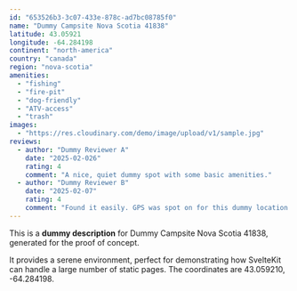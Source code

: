 ```yaml
---
id: "653526b3-3c07-433e-878c-ad7bc08785f0"
name: "Dummy Campsite Nova Scotia 41838"
latitude: 43.05921
longitude: -64.284198
continent: "north-america"
country: "canada"
region: "nova-scotia"
amenities:
  - "fishing"
  - "fire-pit"
  - "dog-friendly"
  - "ATV-access"
  - "trash"
images:
  - "https://res.cloudinary.com/demo/image/upload/v1/sample.jpg"
reviews:
  - author: "Dummy Reviewer A"
    date: "2025-02-026"
    rating: 4
    comment: "A nice, quiet dummy spot with some basic amenities."
  - author: "Dummy Reviewer B"
    date: "2025-02-07"
    rating: 4
    comment: "Found it easily. GPS was spot on for this dummy location."
---
```


This is a **dummy description** for Dummy Campsite Nova Scotia 41838, generated for the proof of concept.

It provides a serene environment, perfect for demonstrating how SvelteKit can handle a large number of static pages. The coordinates are 43.059210, -64.284198.
